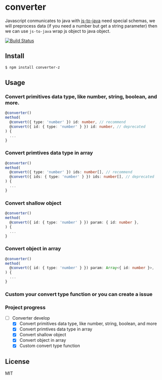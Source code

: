 converter
=========
Javascript conmunicates to java with [js-to-java](https://github.com/node-modules/js-to-java) need special schemas, we will preprocess data (if you need a number but get a string parameter) then we can use `js-to-java` wrap js object to java object.

[![Build Status](https://travis-ci.org/shinken008/converter.svg?branch=master)](https://travis-ci.org/shinken008/converter)

## Install
```sh
$ npm install converter-z
```
## Usage
### Convert primitives data type, like number, string, boolean, and more.
```ts
@converter()
method(
  @convert({ type: 'number' }) id: number, // recommend
  @convert({ id: { type: 'number' } }) id: number, // deprecated
) {
  ...
}
```

### Convert primtives data type in array
```ts
@converter()
method(
  @convert({ type: 'number' }) ids: number[], // recommend
  @convert({ ids: { type: 'number' } }) ids: number[], // deprecated
) {
  ...
}
```

### Convert shallow object
```ts
@converter()
method(
  @convert({ id: { type: 'number' } }) param: { id: number },
) {
  ...
}
```

### Convert object in array
```ts
@converter()
method(
  @convert({ id: { type: 'number' } }) param: Array<{ id: number }>,
) {
  ...
}
```

### Custom your convert type function or you can create a issue

### Project progress
- [ ] Converter develop
  - [x] Convert primitives data type, like number, string, boolean, and more
  - [x] Convert primtives data type in array
  - [x] Convert shallow object
  - [x] Convert object in array
  - [x] Custom convert type function

## License

MIT
